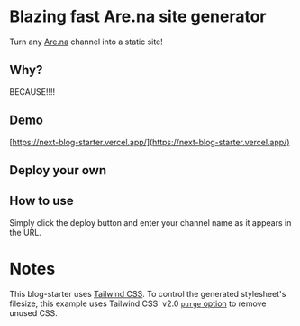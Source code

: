 # Blazing fast Are.na site generator

Turn any [Are.na](https://are.na) channel into a static site!

## Why?

BECAUSE!!!!

## Demo

[https://next-blog-starter.vercel.app/](https://next-blog-starter.vercel.app/)

## Deploy your own



## How to use

Simply click the deploy button and enter your channel name as it appears in the URL.


# Notes

This blog-starter uses [Tailwind CSS](https://tailwindcss.com). To control the generated stylesheet's filesize, this example uses Tailwind CSS' v2.0 [`purge` option](https://tailwindcss.com/docs/controlling-file-size/#removing-unused-css) to remove unused CSS.
